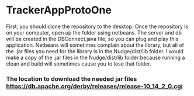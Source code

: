 # TrackerAppProtoOne
First, you should clone the repository to the desktop. Once the repository is on your computer, open up the folder using netbeans. The server and db will be created in the DBConnect.java file, so you can plug and play this application. Netbeans will sometimes complain about the library, but all of the .jar files you need for the library is in the Nudge/dist/lib folder. I would make a copy of the .jar files in the Nudge/dist/lib folder because running a clean and build will sometimes cause you to lose that folder.

### The location to download the needed jar files https://db.apache.org/derby/releases/release-10_14_2_0.cgi 
